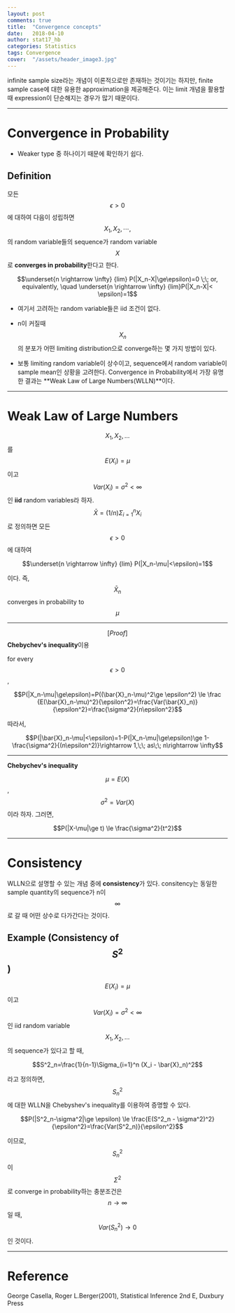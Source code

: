 ```yaml
---
layout: post
comments: true
title:  "Convergence concepts"
date:   2018-04-10
author: stat17_hb
categories: Statistics
tags: Convergence
cover:  "/assets/header_image3.jpg"
---
```


infinite sample size라는 개념이 이론적으로만 존재하는 것이기는 하지만, finite sample case에 대한 유용한 approximation을 제공해준다. 이는 limit 개념을 활용할 때 expression이 단순해지는 경우가 많기 때문이다.

_ _ _

# Convergence in Probability

+ Weaker type 중 하나이기 때문에 확인하기 쉽다.

## Definition

모든 $$\epsilon > 0$$에 대하여 다음이 성립하면 $$X_1, X_2, \cdots,$$의 random variable들의 sequence가 random variable $$X$$로 **converges in probability**한다고 한다.

$$\underset{n \rightarrow \infty} {lim} P(|X_n-X|\ge\epsilon)=0 \;\; or, equivalently, \quad \underset{n \rightarrow \infty} {lim}P(|X_n-X|< \epsilon)=1$$

+ 여기서 고려하는 random variable들은 iid 조건이 없다.

+ n이 커질때 $$X_n$$의 분포가 어떤 limiting distribution으로 converge하는 몇 가지 방법이 있다.

+ 보통 limiting random variable이 상수이고, sequence에서 random variable이 sample mean인 상황을 고려한다. Convergence in Probability에서 가장 유명한 결과는 **Weak Law of Large Numbers(WLLN)**이다.

_ _ _

# Weak Law of Large Numbers

$$X_1, X_2, ...$$를 $$E(X_i)=\mu$$이고 $$Var(X_i)=\sigma^2<\infty$$인 **iid** random variables라 하자. $$\bar{X}=(1/n)\Sigma_{i=1}^n X_i$$로 정의하면 모든 $$\epsilon >0$$에 대하여

$$\underset{n \rightarrow \infty} {lim} P(|X_n-\mu|<\epsilon)=1$$

이다. 즉, $$\bar{X}_n$$ converges in probability to $$\mu$$

---

$$[Proof]$$ **Chebychev's inequality**이용   

for every $$\epsilon > 0$$,

$$P(|X_n-\mu|\ge\epsilon)=P((\bar{X}_n-\mu)^2\ge \epsilon^2) \le \frac {E(\bar{X}_n-\mu)^2}{\epsilon^2}=\frac{Var(\bar{X}_n)}{\epsilon^2}=\frac{\sigma^2}{n\epsilon^2}$$

따라서, 

$$P(|\bar{X}_n-\mu|<\epsilon)=1-P(|X_n-\mu|\ge\epsilon)\ge 1-\frac{\sigma^2}{(n\epsilon^2)}\rightarrow 1,\;\; as\;\; n\rightarrow \infty$$

---

**Chebychev's inequality**

$$\mu=E(X)$$, $$\sigma^2=Var(X)$$이라 하자. 그러면,

$$P(|X-\mu|\ge t) \le \frac{\sigma^2}{t^2}$$

_ _ _

# Consistency

WLLN으로 설명할 수 있는 개념 중에 **consistency**가 있다. consitency는 동일한 sample quantity의 sequence가 n이 $$\infty$$로 갈 때 어떤 상수로 다가간다는 것이다.

## Example (Consistency of $$S^2$$)

$$E(X_i)=\mu$$이고 $$Var(X_i)=\sigma^2<\infty$$인 iid random variable $$X_1, X_2, ...$$의 sequence가 있다고 할 때,

$$S^2_n=\frac{1}{n-1}\Sigma_{i=1}^n (X_i - \bar{X}_n)^2$$

라고 정의하면, $$S^2_n$$에 대한 WLLN을 Chebyshev's inequality를 이용하여 증명할 수 있다.

$$P(|S^2_n-\sigma^2|\ge \epsilon) \le \frac{E(S^2_n - \sigma^2)^2}{\epsilon^2}=\frac{Var(S^2_n)}{\epsilon^2}$$

이므로, $$S^2_n$$이 $$\Sigma^2$$로 converge in probability하는 충분조건은 $$n \rightarrow  \infty$$일 때, $$Var(S^2_n) \rightarrow 0$$ 인 것이다.

_ _ _

# Reference

George Casella, Roger L.Berger(2001), Statistical Inference 2nd E, Duxbury Press
